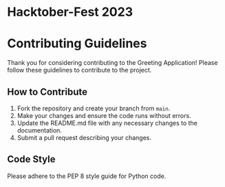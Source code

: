 # Hacktober-Fest 2023
# Contributing Guidelines

Thank you for considering contributing to the Greeting Application! Please follow these guidelines to contribute to the project.

## How to Contribute

1. Fork the repository and create your branch from `main`.
2. Make your changes and ensure the code runs without errors.
3. Update the README.md file with any necessary changes to the documentation.
4. Submit a pull request describing your changes.

## Code Style

Please adhere to the PEP 8 style guide for Python code.


